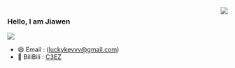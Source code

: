 <img align="right" src="https://github-readme-stats.vercel.app/api?username=luckykevvv&show_icons=true&icon_color=CE1D2D&text_color=718096&bg_color=ffffff&hide_title=true" />

### Hello, I am Jiawen

![](https://visitor-badge.glitch.me/badge?page_id=luckykevvv.readme)

- :smile:  Email : (luckykevvv@gmail.com)
- :blowfish:  BiliBili : [C3EZ](https://space.bilibili.com/285705387)


